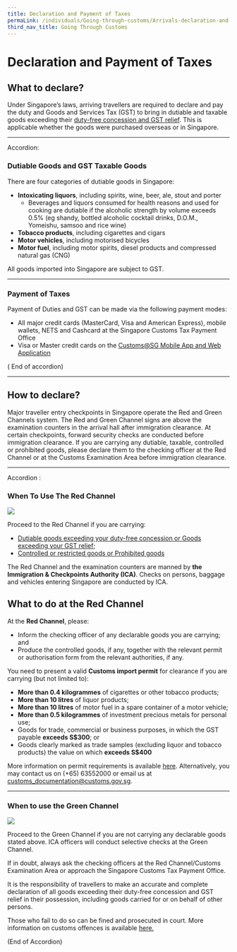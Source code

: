 ```yaml
---
title: Declaration and Payment of Taxes
permaLink: /individuals/Going-through-customs/Arrivals-declaration-and-payment-of-taxes
third_nav_title: Going Through Customs
---
```



# Declaration and Payment of Taxes

## What to declare?

Under Singapore’s laws, arriving travellers are required to declare and pay the duty and Goods and Services Tax (GST) to bring in dutiable and taxable goods exceeding their  [duty-free concession and GST relief](https://singapore-customs-staging.netlify.com/individuals/0a1-duty-free-concession-and-gst-relief). This is applicable whether the goods were purchased overseas or in Singapore.

***

Accordion:
### Dutiable Goods and GST Taxable Goods
There are four categories of dutiable goods in Singapore:

-   **Intoxicating liquors**, including spirits, wine, beer, ale, stout and porter
    -   Beverages and liquors consumed for health reasons and used for cooking are dutiable if the alcoholic strength by volume exceeds 0.5% (eg shandy, bottled alcoholic cocktail drinks, D.O.M., Yomeishu, samsoo and rice wine)
-   **Tobacco products**, including cigarettes and cigars
-   **Motor vehicles**, including motorised bicycles
-   **Motor fuel**, including motor spirits, diesel products and compressed natural gas (CNG)

All goods imported into Singapore are subject to GST.
***

### Payment of Taxes
Payment of Duties and GST can be made via the following payment modes:

-   All major credit cards (MasterCard, Visa and American Express), mobile wallets, NETS and Cashcard at the Singapore Customs Tax Payment Office
-   Visa or Master credit cards on the  [Customs@SG Mobile App and Web Application](https://singapore-customs-staging.netlify.com/eservices/customs-sg-mobile-and-web-application/)

( End of  accordion)
***


## How to declare?

Major traveller entry checkpoints in Singapore operate the Red and Green Channels system. The Red and Green Channel signs are above the examination counters in the arrival hall after immigration clearance. At certain checkpoints, forward security checks are conducted  before immigration clearance. If you are carrying any dutiable, taxable, controlled or prohibited goods, please declare them to the checking officer at the Red Channel or at the Customs Examination Area before immigration clearance.

***

Accordion :
### When To Use 	The Red Channel
![](https://www.customs.gov.sg/-/media/cus/images/individuals/red-channel.gif)

Proceed to the Red Channel if you are carrying:

-   [Dutiable goods exceeding your duty-free concession or Goods exceeding your GST relief](https://singapore-customs-staging.netlify.com/individuals/0a1-duty-free-concession-and-gst-relief); 
-   [Controlled or restricted goods or Prohibited goods](https://singapore-customs-staging.netlify.com/individuals/0a3-prohibited-and-controlled-goods)

The Red Channel and the examination counters are manned by **the Immigration & Checkpoints Authority (ICA)**. Checks on persons, baggage and vehicles entering Singapore are conducted by ICA.

## What to do at the Red Channel

At the  **Red Channel**, please:

-   Inform the checking officer of any declarable goods you are carrying; and
-   Produce the controlled goods, if any, together with the relevant permit or authorisation form from the relevant authorities, if any.

You need to present a valid  **Customs import permit**  for clearance if you are carrying (but not limited to):

-   **More than 0.4 kilogrammes**  of cigarettes or other tobacco products;
-   **More than 10 litres**  of liquor products;
-   **More than 10 litres**  of motor fuel in a spare container of a motor vehicle;
-   **More than 0.5 kilogrammes**  of investment precious metals for personal use;
-   Goods for trade, commercial or business purposes, in which the GST payable  **exceeds S$300**; or
-   Goods clearly marked as trade samples (excluding liquor and tobacco products) the value on which  **exceeds S$400**

More information on permit requirements is available  [here](https://singapore-customs-staging.netlify.com/businesses/importing-goods/import-procedures/types-of-import-permits). Alternatively, you may contact us on (+65) 63552000 or email us at  [customs_documentation@customs.gov.sg](mailto:Customs_Documentation@Customs.gov.sg).

***

### When to use the Green Channel
![](https://www.customs.gov.sg/-/media/cus/images/individuals/green-channel.gif)

Proceed to the Green Channel if you are not carrying any declarable goods stated above. ICA officers will conduct selective checks at the Green Channel.

If in doubt, always ask the checking officers at the Red Channel/Customs Examination Area or approach the Singapore Customs Tax Payment Office.

It is the responsibility of travellers to make an accurate and complete declaration of all goods exceeding their duty-free concession and GST relief in their possession, including goods carried for or on behalf of other persons.

Those who fail to do so can be fined and prosecuted in court. More information on customs offences is available [here.](https://singapore-customs-staging.netlify.com/individuals/0c-offences)

(End of Accordion) 
